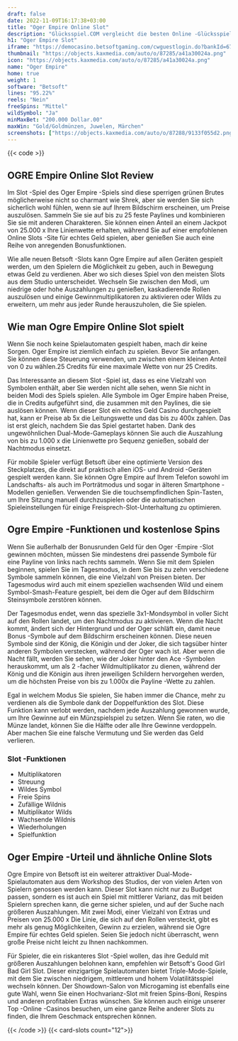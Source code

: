 ```yaml
---
draft: false
date: 2022-11-09T16:17:38+03:00
title: "Oger Empire Online Slot"
description: "Glücksspiel.COM vergleicht die besten Online -Glücksspiel -Sites und -spiele der Kanada.  Unabhängige Produktbewertungen und exklusive Anmeldeangebote. Jetzt spielen!"
h1: "Oger Empire Slot"
iframe: "https://democasino.betsoftgaming.com/cwguestlogin.do?bankId=675&CDN=AUTO&gameId=793"
thumbnail: "https://objects.kaxmedia.com/auto/o/87285/a41a30024a.png"
icon: "https://objects.kaxmedia.com/auto/o/87285/a41a30024a.png"
name: "Oger Empire"
home: true
weight: 1
software: "Betsoft"
lines: "95.22%"
reels: "Nein"
freeSpins: "Mittel"
wildSymbol: "Ja"
minMaxBet: "200.000 Dollar.00"
maxWin: "Gold/Goldmünzen, Juwelen, Märchen"
screenshots: ["https://objects.kaxmedia.com/auto/o/87288/9133f055d2.png"]
---
```


{{< code >}}<h2>OGRE Empire Online Slot Review</h2><p>Im Slot -Spiel des Oger Empire -Spiels sind diese sperrigen grünen Brutes möglicherweise nicht so charmant wie Shrek, aber sie werden Sie sich sicherlich wohl fühlen, wenn sie auf Ihrem Bildschirm erscheinen, um Preise auszulösen. Sammeln Sie sie auf bis zu 25 feste Paylines und kombinieren Sie sie mit anderen Charakteren. Sie können einen Anteil an einem Jackpot von 25.000 x Ihre Linienwette erhalten, während Sie auf einer empfohlenen Online Slots -Site für echtes Geld spielen, aber genießen Sie auch eine Reihe von anregenden Bonusfunktionen.</p><p>Wie alle neuen Betsoft -Slots kann Ogre Empire auf allen Geräten gespielt werden, um den Spielern die Möglichkeit zu geben, auch in Bewegung etwas Geld zu verdienen. Aber wo sich dieses Spiel von den meisten Slots aus dem Studio unterscheidet. Wechseln Sie zwischen den Modi, um niedrige oder hohe Auszahlungen zu genießen, kaskadierende Rollen auszulösen und einige Gewinnmultiplikatoren zu aktivieren oder Wilds zu erweitern, um mehr aus jeder Runde herauszuholen, die Sie spielen.</p><h2>Wie man Ogre Empire Online Slot spielt</h2><p>Wenn Sie noch keine Spielautomaten gespielt haben, mach dir keine Sorgen. Oger Empire ist ziemlich einfach zu spielen. Bevor Sie anfangen. Sie können diese Steuerung verwenden, um zwischen einem kleinen Anteil von 0 zu wählen.25 Credits für eine maximale Wette von nur 25 Credits.</p><p>Das Interessante an diesem Slot -Spiel ist, dass es eine Vielzahl von Symbolen enthält, aber Sie werden nicht alle sehen, wenn Sie nicht in beiden Modi des Spiels spielen. Alle Symbole im Oger Empire haben Preise, die in Credits aufgeführt sind, die zusammen mit den Paylines, die sie auslösen können. Wenn dieser Slot ein echtes Geld Casino durchgespielt hat, kann er Preise ab 5x die Leitungswette und das bis zu 400x zahlen. Das ist erst gleich, nachdem Sie das Spiel gestartet haben. Dank des ungewöhnlichen Dual-Mode-Gameplays können Sie auch die Auszahlung von bis zu 1.000 x die Linienwette pro Sequenz genießen, sobald der Nachtmodus einsetzt.</p><p>Für mobile Spieler verfügt Betsoft über eine optimierte Version des Steckplatzes, die direkt auf praktisch allen iOS- und Android -Geräten gespielt werden kann. Sie können Ogre Empire auf Ihrem Telefon sowohl im Landschafts- als auch im Porträtmodus und sogar in älteren Smartphone -Modellen genießen. Verwenden Sie die touchsempfindlichen Spin-Tasten, um Ihre Sitzung manuell durchzuspielen oder die automatischen Spieleinstellungen für einige Freisprech-Slot-Unterhaltung zu optimieren.</p><h2>Ogre Empire -Funktionen und kostenlose Spins</h2><p>Wenn Sie außerhalb der Bonusrunden Geld für den Oger -Empire -Slot gewinnen möchten, müssen Sie mindestens drei passende Symbole für eine Payline von links nach rechts sammeln. Wenn Sie mit dem Spielen beginnen, spielen Sie im Tagesmodus, in dem Sie bis zu zehn verschiedene Symbole sammeln können, die eine Vielzahl von Preisen bieten. Der Tagesmodus wird auch mit einem speziellen wachsenden Wild und einem Symbol-Smash-Feature gespielt, bei dem die Oger auf dem Bildschirm Steinsymbole zerstören können.</p><p>Der Tagesmodus endet, wenn das spezielle 3x1-Mondsymbol in voller Sicht auf den Rollen landet, um den Nachtmodus zu aktivieren. Wenn die Nacht kommt, ändert sich der Hintergrund und der Oger schläft ein, damit neue Bonus -Symbole auf dem Bildschirm erscheinen können. Diese neuen Symbole sind der König, die Königin und der Joker, die sich tagsüber hinter anderen Symbolen verstecken, während der Oger wach ist. Aber wenn die Nacht fällt, werden Sie sehen, wie der Joker hinter den Ace -Symbolen herauskommt, um als 2 -facher Wildmultiplikator zu dienen, während der König und die Königin aus ihren jeweiligen Schildern hervorgehen werden, um die höchsten Preise von bis zu 1.000x die Payline -Wette zu zahlen.</p><p>Egal in welchem Modus Sie spielen, Sie haben immer die Chance, mehr zu verdienen als die Symbole dank der Doppelfunktion des Slot. Diese Funktion kann verlobt werden, nachdem jede Auszahlung gewonnen wurde, um Ihre Gewinne auf ein Münzspielspiel zu setzen. Wenn Sie raten, wo die Münze landet, können Sie die Hälfte oder alle Ihre Gewinne verdoppeln. Aber machen Sie eine falsche Vermutung und Sie werden das Geld verlieren.</p><h3>
Slot -Funktionen</h3><ul>
<li></span>
Multiplikatoren</li>
<li></span>
Streuung</li>
<li></span>
Wildes Symbol</li>
<li></span>
Freie Spins</li>
<li></span>
Zufällige Wildnis</li>
<li></span>
Multiplikator Wilds</li>
<li></span>
Wachsende Wildnis</li>
<li></span>
Wiederholungen</li>
<li></span>
Spielfunktion</li></ul><h2>Oger Empire -Urteil und ähnliche Online Slots</h2><p>Ogre Empire von Betsoft ist ein weiterer attraktiver Dual-Mode-Spielautomaten aus dem Workshop des Studios, der von vielen Arten von Spielern genossen werden kann. Dieser Slot kann nicht nur zu Budget passen, sondern es ist auch ein Spiel mit mittlerer Varianz, das mit beiden Spielern sprechen kann, die gerne sicher spielen, und auf der Suche nach größeren Auszahlungen. Mit zwei Modi, einer Vielzahl von Extras und Preisen von 25.000 x Die Linie, die sich auf den Rollen versteckt, gibt es mehr als genug Möglichkeiten, Gewinn zu erzielen, während sie Ogre Empire für echtes Geld spielen. Seien Sie jedoch nicht überrascht, wenn große Preise nicht leicht zu Ihnen nachkommen.</p><p>Für Spieler, die ein riskanteres Slot -Spiel wollen, das ihre Geduld mit größeren Auszahlungen belohnen kann, empfehlen wir Betsoft's Good Girl Bad Girl Slot. Dieser einzigartige Spielautomaten bietet Triple-Mode-Spiele, mit dem Sie zwischen niedrigem, mittlerem und hohem Volatilitätsspiel wechseln können. Der Showdown-Salon von Microgaming ist ebenfalls eine gute Wahl, wenn Sie einen Hochvarianz-Slot mit freien Spins-Boni, Respins und anderen profitablen Extras wünschen. Sie können auch einige unserer Top -Online -Casinos besuchen, um eine ganze Reihe anderer Slots zu finden, die Ihrem Geschmack entsprechen können.</p>{{< /code >}}
{{< card-slots count="12">}}